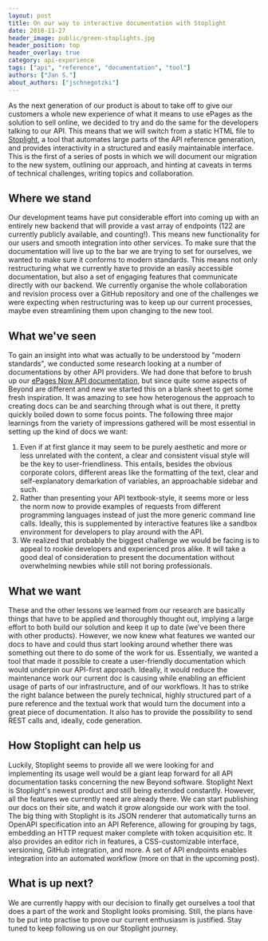 ```yaml
---
layout: post
title: On our way to interactive documentation with Stoplight
date: 2018-11-27
header_image: public/green-stoplights.jpg
header_position: top
header_overlay: true
category: api-experience
tags: ["api", "reference", "documentation", "tool"]
authors: ["Jan S."]
about_authors: ["jschnegotzki"]
---
```


As the next generation of our product is about to take off to give our customers a whole new experience of what it means to use ePages as the solution to sell online, we decided to try and do the same for the developers talking to our API.
This means that we will switch from a static HTML file to [Stoplight](https://stoplight.io), a tool that automates large parts of the API reference generation, and provides interactivity in a structured and easily maintainable interface.
This is the first of a series of posts in which we will document our migration to the new system, outlining our approach, and hinting at caveats in terms of technical challenges, writing topics and collaboration.

## Where we stand

Our development teams have put considerable effort into coming up with an entirely new backend that will provide a vast array of endpoints (122 are currently publicly available, and counting!).
This means new functionality for our users and smooth integration into other services.
To make sure that the documentation will live up to the bar we are trying to set for ourselves, we wanted to make sure it conforms to modern standards.
This means not only restructuring what we currently have to provide an easily accessible documentation, but also a set of engaging features that communicate directly with our backend.
We currently organise the whole collaboration and revision process over a GitHub repository and one of the challenges we were expecting when restructuring was to keep up our current processes, maybe even streamlining them upon changing to the new tool.

## What we've seen

To gain an insight into what was actually to be understood by "modern standards", we conducted some research looking at a number of documentations by other API providers.
We had done that before to brush up our [ePages Now API documentation](/apps/), but since quite some aspects of Beyond are different and new we started this on a blank sheet to get some fresh inspiration.
It was amazing to see how heterogenous the approach to creating docs can be and searching through what is out there, it pretty quickly boiled down to some focus points.
The following three major learnings from the variety of impressions gathered will be most essential in setting up the kind of docs we want:
1. Even if at first glance it may seem to be purely aesthetic and more or less unrelated with the content, a clear and consistent visual style will be the key to user-friendliness.
This entails, besides the obvious corporate colors, different areas like the formatting of the text, clear and self-explanatory demarkation of variables, an approachable sidebar and such.
2. Rather than presenting your API textbook-style, it seems more or less the norm now to provide examples of requests from different programming languages instead of just the more generic command line calls.
Ideally, this is supplemented by interactive features like a sandbox environment for developers to play around with the API.
3. We realized that probably the biggest challenge we would be facing is to appeal to rookie developers and experienced pros alike.
It will take a good deal of consideration to present the documentation without overwhelming newbies while still not boring professionals.

## What we want

These and the other lessons we learned from our research are basically things that have to be applied and thoroughly thought out, implying a large effort to both build our solution and keep it up to date (we've been there with other products).
However, we now knew what features we wanted our docs to have and could thus start looking around whether there was something out there to do some of the work for us.
Essentially, we wanted a tool that made it possible to create a user-friendly documentation which would underpin our API-first approach.
Ideally, it would reduce the maintenance work our current doc is causing while enabling an efficient usage of parts of our infrastructure, and of our workflows.
It has to strike the right balance between the purely technical, highly structured part of a pure reference and the textual work that would turn the document into a great piece of documentation.
It also has to provide the possibility to send REST calls and, ideally, code generation.

## How Stoplight can help us

Luckily, Stoplight seems to provide all we were looking for and implementing its usage well would be a giant leap forward for all API documentation tasks concerning the new Beyond software.
Stoplight Next is Stoplight's newest product and still being extended constantly.
However, all the features we currently need are already there. 
We can start publishing our docs on their site, and watch it grow alongside our work with the tool.
The big thing with Stoplight is its JSON renderer that automatically turns an OpenAPI specification into an API Reference, allowing for grouping by tags, embedding an HTTP request maker complete with token acquisition etc.
It also provides an editor rich in features, a CSS-customizable interface, versioning, GitHub integration, and more.
A set of API endpoints enables integration into an automated workflow (more on that in the upcoming post).

## What is up next?

We are currently happy with our decision to finally get ourselves a tool that does a part of the work and Stoplight looks promising.
Still, the plans have to be put into practise to prove our current enthusiasm is justified.
Stay tuned to keep following us on our Stoplight journey.